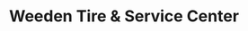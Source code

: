 ---
title: "Weeden Tire & Service Center"
url: /pensacola/weeden-tire-und-service-center/
shop: Autowerkstatt
---